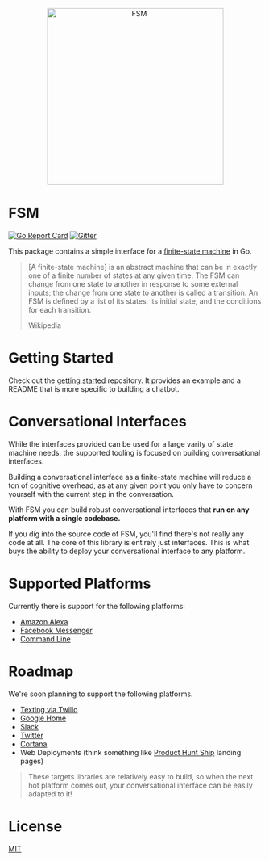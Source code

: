 <a href="https://github.com/fsm"><p align="center"><img src="https://user-images.githubusercontent.com/2105067/35464215-a014d512-02a9-11e8-8913-63a066f6064e.png" alt="FSM" width="350px" align="center;"/></p></a>

# FSM

[![Go Report Card](https://goreportcard.com/badge/github.com/fsm/fsm)](https://goreportcard.com/report/github.com/fsm/fsm) [![Gitter](https://img.shields.io/gitter/room/nwjs/nw.js.svg)](https://gitter.im/fsm/Lobby)

This package contains a simple interface for a [finite-state machine](https://en.wikipedia.org/wiki/Finite-state_machine) in Go.

> [A finite-state machine] is an abstract machine that can be in exactly one of a finite number of states at any given time. The FSM can change from one state to another in response to some external inputs; the change from one state to another is called a transition. An FSM is defined by a list of its states, its initial state, and the conditions for each transition.
>
> Wikipedia

# Getting Started

Check out the [getting started](https://github.com/fsm/getting-started) repository.  It provides an example and a README that is more specific to building a chatbot.

# Conversational Interfaces

While the interfaces provided can be used for a large varity of state machine needs, the supported tooling is focused on building conversational interfaces.

Building a conversational interface as a finite-state machine will reduce a ton of cognitive overhead, as at any given point you only have to concern yourself with the current step in the conversation.

With FSM you can build robust conversational interfaces that **run on any platform with a single codebase.**

If you dig into the source code of FSM, you'll find there's not really any code at all. The core of this library is entirely just interfaces. This is what buys the ability to deploy your conversational interface to any platform.

# Supported Platforms

Currently there is support for the following platforms:

- [Amazon Alexa](https://github.com/fsm/alexa)
- [Facebook Messenger](https://github.com/fsm/messenger)
- [Command Line](https://github.com/fsm/cli)

# Roadmap

We're soon planning to support the following platforms.

- [Texting via Twilio](https://github.com/fsm/twilio)
- [Google Home](https://developers.google.com/actions/)
- [Slack](https://api.slack.com/bot-users)
- [Twitter](https://developer.twitter.com/)
- [Cortana](https://www.microsoft.com/en-us/windows/cortana)
- Web Deployments (think something like [Product Hunt Ship](https://www.producthunt.com/ship) landing pages)

> These targets libraries are relatively easy to build, so when the next hot platform comes out, your conversational interface can be easily adapted to it!

# License

[MIT](LICENSE.md)

